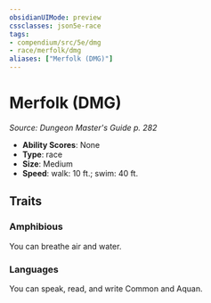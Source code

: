 ```yaml
---
obsidianUIMode: preview
cssclasses: json5e-race
tags:
- compendium/src/5e/dmg
- race/merfolk/dmg
aliases: ["Merfolk (DMG)"]
---
```

# Merfolk (DMG)
*Source: Dungeon Master's Guide p. 282*  

- **Ability Scores**: None
- **Type**: race
- **Size**: Medium
- **Speed**: walk: 10 ft.; swim: 40 ft.

## Traits

### Amphibious

You can breathe air and water.

### Languages

You can speak, read, and write Common and Aquan.